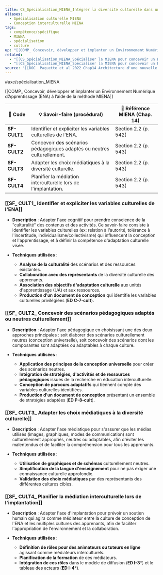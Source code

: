 ```yaml
---
title: CS_Spécialisation_MIENA_Intégrer la diversité culturelle dans un ENA
aliases:
  - Spécialisation culturelle MIENA
  - Conception interculturelle MIENA
tags:
  - compétence/spécifique
  - MIENA
  - spécialisation
  - culture
up: "[[COMP_ Concevoir, développer et implanter un Environnement Numérique d’Apprentissage (ENA) à l’aide de la méthode MIENA]]"
related:
  - "[[CS_Spécialisation_MIENA_Spécialiser la MIENA pour concevoir un Environnement d’Apprentissage Intelligent (EIA)]]"
  - "[[CS_Spécialisation_MIENA_Spécialiser la MIENA pour concevoir un ENA autonome (CLOM ou MOOC)]]"
source: "[[DOC_ Paquette et al 2022_Chap14_Architecture d'une nouvelle méthode d'ingénierie des ENA_ MIENA]]"
---
```


#axe/spécialisation_MIENA

[[COMP_ Concevoir, développer et implanter un Environnement Numérique d’Apprentissage (ENA) à l’aide de la méthode MIENA]]

| 🔢 Code      | 💡 Savoir-faire (procédural)                                            | 📘 Référence MIENA (Chap. 14) |
| ------------ | ----------------------------------------------------------------------- | ----------------------------- |
| **SF-CULT1** | Identifier et expliciter les variables culturelles de l'ENA.            | Section 2.2 (p. 542)          |
| **SF-CULT2** | Concevoir des scénarios pédagogiques adaptés ou neutres culturellement. | Section 2.2 (p. 543)          |
| **SF-CULT3** | Adapter les choix médiatiques à la diversité culturelle.                | Section 2.2 (p. 543)          |
| **SF-CULT4** | Planifier la médiation interculturelle lors de l'implantation.          | Section 2.2 (p. 543)          |

### [[SF_ CULT1_ Identifier et expliciter les variables culturelles de l'ENA]]

- **Description** :
  Adapter l'axe cognitif pour prendre conscience de la "culturalité" des contenus et des activités. Ce savoir-faire consiste à identifier les variables culturelles (ex: relation à l'autorité, tolérance à l'incertitude, individualisme/collectivisme) qui influencent la conception et l'apprentissage, et à définir la compétence d'adaptation culturelle visée.

- **Techniques utilisées** :
  - **Analyse de la culturalité** des scénarios et des ressources existantes.
  - **Collaboration avec des représentants** de la diversité culturelle des apprenants.
  - **Association des objectifs d'adaptation culturelle** aux unités d'apprentissage (UA) et aux ressources.
  - **Production d'un document de conception** qui identifie les variables culturelles privilégiées (**ED C-7-cult**).

### [[SF_ CULT2_ Concevoir des scénarios pédagogiques adaptés ou neutres culturellement]]

- **Description** :
  Adapter l'axe pédagogique en choisissant une des deux approches principales : soit élaborer des scénarios culturellement neutres (conception universelle), soit concevoir des scénarios dont les composantes sont adaptées ou adaptables à chaque culture.

- **Techniques utilisées** :
  - **Application des principes de la conception universelle** pour créer des scénarios neutres.
  - **Intégration de stratégies, d'activités et de ressources pédagogiques** issues de la recherche en éducation interculturelle.
  - **Conception de parcours adaptatifs** qui tiennent compte des variables culturelles identifiées.
  - **Production d'un document de conception** présentant un ensemble de stratégies adaptées (**ED P-8-cult**).

### [[SF_ CULT3_ Adapter les choix médiatiques à la diversité culturelle]]

- **Description** :
  Adapter l'axe médiatique pour s'assurer que les médias utilisés (images, graphiques, modes de communication) sont culturellement appropriés, neutres ou adaptables, afin d'éviter les malentendus et de faciliter la compréhension pour tous les apprenants.

- **Techniques utilisées** :
  - **Utilisation de graphiques et de schémas** culturellement neutres.
  - **Simplification de la langue d'enseignement** pour ne pas exiger une connaissance culturelle approfondie.
  - **Validation des choix médiatiques** par des représentants des différentes cultures cibles.

### [[SF_ CULT4_ Planifier la médiation interculturelle lors de l'implantation]]

- **Description** :
  Adapter l'axe d'implantation pour prévoir un soutien humain qui agira comme médiateur entre la culture de conception de l'ENA et les multiples cultures des apprenants, afin de faciliter l'appropriation de l'environnement et la collaboration.

- **Techniques utilisées** :
  - **Définition de rôles pour des animateurs ou tuteurs en ligne** agissant comme médiateurs interculturels.
  - **Planification de la formation** de ces médiateurs.
  - **Intégration de ces rôles** dans le modèle de diffusion (**ED I-3***) et le tableau des acteurs (**ED I-4***).